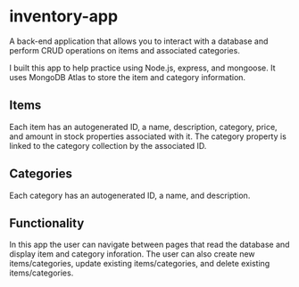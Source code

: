 # inventory-app
A back-end application that allows you to interact with a database and perform CRUD operations on items and associated categories.

I built this app to help practice using Node.js, express, and mongoose.  It uses MongoDB Atlas to store the item and category information.

## Items
Each item has an autogenerated ID, a name, description, category, price, and amount in stock properties associated with it.  The category property is linked to the category collection by the associated ID.

## Categories
Each category has an autogenerated ID, a name, and description.

## Functionality
In this app the user can navigate between pages that read the database and display item and category inforation. The user can also create new items/categories, update existing items/categories, and delete existing items/categories.